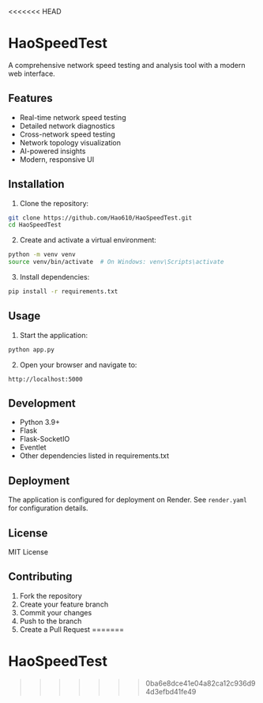 <<<<<<< HEAD
# HaoSpeedTest

A comprehensive network speed testing and analysis tool with a modern web interface.

## Features

- Real-time network speed testing
- Detailed network diagnostics
- Cross-network speed testing
- Network topology visualization
- AI-powered insights
- Modern, responsive UI

## Installation

1. Clone the repository:
```bash
git clone https://github.com/Hao610/HaoSpeedTest.git
cd HaoSpeedTest
```

2. Create and activate a virtual environment:
```bash
python -m venv venv
source venv/bin/activate  # On Windows: venv\Scripts\activate
```

3. Install dependencies:
```bash
pip install -r requirements.txt
```

## Usage

1. Start the application:
```bash
python app.py
```

2. Open your browser and navigate to:
```
http://localhost:5000
```

## Development

- Python 3.9+
- Flask
- Flask-SocketIO
- Eventlet
- Other dependencies listed in requirements.txt

## Deployment

The application is configured for deployment on Render. See `render.yaml` for configuration details.

## License

MIT License

## Contributing

1. Fork the repository
2. Create your feature branch
3. Commit your changes
4. Push to the branch
5. Create a Pull Request
=======
# HaoSpeedTest
>>>>>>> 0ba6e8dce41e04a82ca12c936d94d3efbd41fe49
